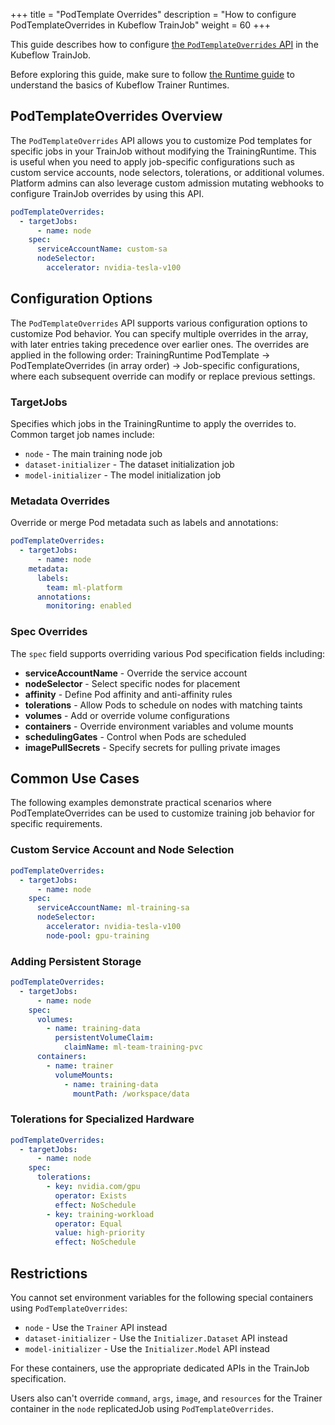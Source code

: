+++
title = "PodTemplate Overrides"
description = "How to configure PodTemplateOverrides in Kubeflow TrainJob"
weight = 60
+++

This guide describes how to configure
[the `PodTemplateOverrides` API](https://pkg.go.dev/github.com/kubeflow/trainer/v2/pkg/apis/trainer/v1alpha1#PodTemplateOverrides)
in the Kubeflow TrainJob.

Before exploring this guide, make sure to follow [the Runtime guide](/docs/components/trainer/operator-guides/runtime)
to understand the basics of Kubeflow Trainer Runtimes.

## PodTemplateOverrides Overview

The `PodTemplateOverrides` API allows you to customize Pod templates for specific jobs in your
TrainJob without modifying the TrainingRuntime. This is useful when you need to apply job-specific
configurations such as custom service accounts, node selectors, tolerations, or additional volumes.
Platform admins can also leverage custom admission mutating webhooks to configure TrainJob overrides
by using this API.

```YAML
podTemplateOverrides:
  - targetJobs:
      - name: node
    spec:
      serviceAccountName: custom-sa
      nodeSelector:
        accelerator: nvidia-tesla-v100
```

## Configuration Options

The `PodTemplateOverrides` API supports various configuration options to customize Pod behavior.
You can specify multiple overrides in the array, with later entries taking precedence over earlier ones.
The overrides are applied in the following order: TrainingRuntime PodTemplate → PodTemplateOverrides 
(in array order) → Job-specific configurations, where each subsequent override can modify or replace 
previous settings.

### TargetJobs

Specifies which jobs in the TrainingRuntime to apply the overrides to. Common target job names include:

- `node` - The main training node job
- `dataset-initializer` - The dataset initialization job  
- `model-initializer` - The model initialization job

### Metadata Overrides

Override or merge Pod metadata such as labels and annotations:

```YAML
podTemplateOverrides:
  - targetJobs:
      - name: node
    metadata:
      labels:
        team: ml-platform
      annotations:
        monitoring: enabled
```

### Spec Overrides

The `spec` field supports overriding various Pod specification fields including:

- **serviceAccountName** - Override the service account
- **nodeSelector** - Select specific nodes for placement
- **affinity** - Define Pod affinity and anti-affinity rules
- **tolerations** - Allow Pods to schedule on nodes with matching taints
- **volumes** - Add or override volume configurations
- **containers** - Override environment variables and volume mounts
- **schedulingGates** - Control when Pods are scheduled
- **imagePullSecrets** - Specify secrets for pulling private images

## Common Use Cases

The following examples demonstrate practical scenarios where PodTemplateOverrides can be used to customize training job behavior for specific requirements.

### Custom Service Account and Node Selection

```YAML
podTemplateOverrides:
  - targetJobs:
      - name: node
    spec:
      serviceAccountName: ml-training-sa
      nodeSelector:
        accelerator: nvidia-tesla-v100
        node-pool: gpu-training
```

### Adding Persistent Storage

```YAML
podTemplateOverrides:
  - targetJobs:
      - name: node
    spec:
      volumes:
        - name: training-data
          persistentVolumeClaim:
            claimName: ml-team-training-pvc
      containers:
        - name: trainer
          volumeMounts:
            - name: training-data
              mountPath: /workspace/data
```

### Tolerations for Specialized Hardware

```YAML
podTemplateOverrides:
  - targetJobs:
      - name: node
    spec:
      tolerations:
        - key: nvidia.com/gpu
          operator: Exists
          effect: NoSchedule
        - key: training-workload
          operator: Equal
          value: high-priority
          effect: NoSchedule
```

## Restrictions

You cannot set environment variables for the following special containers using `PodTemplateOverrides`:

- `node` - Use the `Trainer` API instead
- `dataset-initializer` - Use the `Initializer.Dataset` API instead  
- `model-initializer` - Use the `Initializer.Model` API instead

For these containers, use the appropriate dedicated APIs in the TrainJob specification.

Users also can't override `command`, `args`, `image`, and `resources` for the Trainer container in the `node` replicatedJob using `PodTemplateOverrides`.
